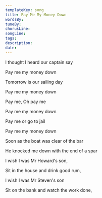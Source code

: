 ```yaml
---
templateKey: song
title: Pay Me My Money Down  
wordsBy:
tuneBy:
chorusLine:
songLine:
tags:
description:
date:
---
```

I thought I heard our captain say

Pay me my money down

Tomorrow is our sailing day

Pay me my money down

Pay me, Oh pay me

Pay me my money down

Pay me or go to jail

Pay me my money down

Soon as the boat was clear of the bar

He knocked me down with the end of a spar

I wish I was Mr Howard\'s son,

Sit in the house and drink good rum,

I wish I was Mr Steven\'s son

Sit on the bank and watch the work done,
